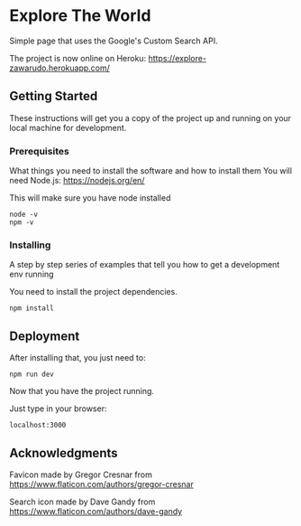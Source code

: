 # Explore The World

Simple page that uses the Google's Custom Search API.

The project is now online on Heroku: https://explore-zawarudo.herokuapp.com/

## Getting Started

These instructions will get you a copy of the project up and running on your local machine for development.

### Prerequisites

What things you need to install the software and how to install them
You will need Node.js: https://nodejs.org/en/

This will make sure you have node installed
```
node -v
npm -v
```

### Installing

A step by step series of examples that tell you how to get a development env running

You need to install the project dependencies.

```
npm install
```

## Deployment

After installing that, you just need to:

```
npm run dev
```

Now that you have the project running.

Just type in your browser:

```
localhost:3000
```

## Acknowledgments

Favicon made by Gregor Cresnar from https://www.flaticon.com/authors/gregor-cresnar

Search icon made by Dave Gandy from https://www.flaticon.com/authors/dave-gandy
